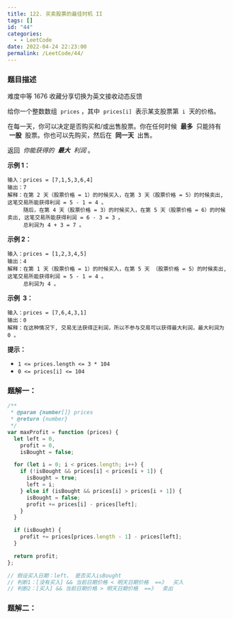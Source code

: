 ```yaml
---
title: 122. 买卖股票的最佳时机 II
tags: []
id: "44"
categories:
  - - LeetCode
date: 2022-04-24 22:23:00
permalink: /LeetCode/44/
---
```


### 题目描述

难度中等 1676 收藏分享切换为英文接收动态反馈

给你一个整数数组  `prices` ，其中  `prices[i]`  表示某支股票第  `i`  天的价格。

在每一天，你可以决定是否购买和/或出售股票。你在任何时候  **最多**  只能持有  **一股**  股票。你也可以先购买，然后在  **同一天**  出售。

返回  *你能获得的  **最大**  利润* 。

**示例 1：**

```
输入：prices = [7,1,5,3,6,4]
输出：7
解释：在第 2 天（股票价格 = 1）的时候买入，在第 3 天（股票价格 = 5）的时候卖出, 这笔交易所能获得利润 = 5 - 1 = 4 。
     随后，在第 4 天（股票价格 = 3）的时候买入，在第 5 天（股票价格 = 6）的时候卖出, 这笔交易所能获得利润 = 6 - 3 = 3 。
     总利润为 4 + 3 = 7 。
```

<!--more-->

**示例 2：**

```
输入：prices = [1,2,3,4,5]
输出：4
解释：在第 1 天（股票价格 = 1）的时候买入，在第 5 天 （股票价格 = 5）的时候卖出, 这笔交易所能获得利润 = 5 - 1 = 4 。
     总利润为 4 。
```

**示例  3：**

```
输入：prices = [7,6,4,3,1]
输出：0
解释：在这种情况下, 交易无法获得正利润，所以不参与交易可以获得最大利润，最大利润为 0 。
```

**提示：**

- `1 <= prices.length <= 3 * 104`
- `0 <= prices[i] <= 104`

### 题解一：

```jsx
/**
 * @param {number[]} prices
 * @return {number}
 */
var maxProfit = function (prices) {
  let left = 0,
    profit = 0,
    isBought = false;

  for (let i = 0; i < prices.length; i++) {
    if (!isBought && prices[i] < prices[i + 1]) {
      isBought = true;
      left = i;
    } else if (isBought && prices[i] > prices[i + 1]) {
      isBought = false;
      profit += prices[i] - prices[left];
    }
  }

  if (isBought) {
    profit += prices[prices.length - 1] - prices[left];
  }

  return profit;
};

// 假设买入日期：left、 是否买入isBought
// 判断1：[没有买入] && 当前日期价格 < 明天日期价格  ==》  买入
// 判断2：[买入] && 当前日期价格 > 明天日期价格  ==》  卖出
```

### 题解二：
